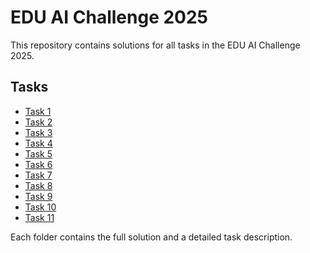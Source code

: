 # EDU AI Challenge 2025

This repository contains solutions for all tasks in the EDU AI Challenge 2025.

## Tasks

- [Task 1](task_1/TASK.md)
- [Task 2](task_2/TASK.md)
- [Task 3](task_3/TASK.md)
- [Task 4](task_4/TASK.md)
- [Task 5](task_5/TASK.md)
- [Task 6](task_6/TASK.md)
- [Task 7](task_7/TASK.md)
- [Task 8](task_8/TASK.md)
- [Task 9](task_9/TASK.md)
- [Task 10](task_10/TASK.md)
- [Task 11](task_11/TASK.md)

Each folder contains the full solution and a detailed task description.

